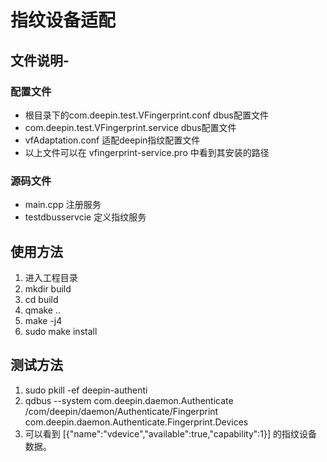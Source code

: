 # 指纹设备适配

## 文件说明-
### 配置文件
+ 根目录下的com.deepin.test.VFingerprint.conf dbus配置文件
+ com.deepin.test.VFingerprint.service dbus配置文件
+ vfAdaptation.conf 适配deepin指纹配置文件
+ 以上文件可以在 vfingerprint-service.pro 中看到其安装的路径

### 源码文件
+ main.cpp 注册服务
+ testdbusservcie 定义指纹服务

## 使用方法
1. 进入工程目录
2. mkdir build
3. cd build
4. qmake ..
5. make -j4
6. sudo make install

## 测试方法
1. sudo pkill -ef deepin-authenti
2. qdbus --system com.deepin.daemon.Authenticate /com/deepin/daemon/Authenticate/Fingerprint com.deepin.daemon.Authenticate.Fingerprint.Devices 
3. 可以看到 [{"name":"vdevice","available":true,"capability":1}] 的指纹设备数据。


